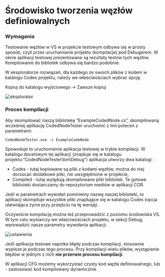 # Środowisko tworzenia węzłów definiowalnych

### Wymagania

Testowanie węzłów w VS w projekcie testowym odbywa się w prosty sposób, czyli przez uruchamianie projektu (kompilacje) pod Debugerem. W oknie aplikacji testowej prezentowane są rezultaty testów tych węzłów. Kompilowanie do bibliotek odbywa się bardzo podobnie.

W eksploratorze rozwiązań, dla każdego ze swoich plików z kodem w katalogu Codes projektu, należy we właściwościach wybrać opcję:

Kopiuj do katalogu wyjściowego → Zawsze kopiuj

![eksplorator](https://i.ibb.co/Rzx9fjw/eksploratorrozwiazan.png)

### Proces kompilacji

Aby skompilować naszą bibliotekę “ExampleCodedNode.cs”, skompilowaną wcześniej aplikację CodedNodeTester uruchomić z linii poleceń z parametrami:

 `CodedNodeTester.exe -c ExampleCodeNode`

Spowoduje to uruchomienie aplikacja testowej w trybie kompilacji. W katalogu docelowym tej aplikacji (znajduje się w katalogu projektu:“CodedNodeTester\bin\Debug”) aplikacja utworzy dwa katalogi:

* Codes - tutaj kopiowane są pliki z kodami węzłów, można do niej dorzucać dodatkowe pliki, nie uwzględnione w projekcie,
* Compiled - tutaj wylądują skompilowane pliki bibliotek. Te gotowe biblioteki dostarczamy do repozytorium mediów w aplikacji COR.

Jeśli w parametrach wywołań pominiemy nazwę naszej biblioteki, to aplikacji skompiluje wszystkie pliki znajdujące się w katalogu Codes (opcja ułatwiająca życie przy przejściu na tę wersję).

Oczywiście kompilację można też przeprowadzić z poziomu środowiska VS. W tym celu wystarczy we właściwościach projektu, w sekcji Debug, wprowadzić nasze parametry wywołania aplikacji:

![ustawienia](https://i.ibb.co/Lpm6Jjr/ustawieniaprojektu.png)

Jeśli aplikacja testowe napotka błędy podczas kompilacji, stosownie wypisze je podczas tego procesu. Przy kompilacji wielu plików, wystąpienie błędów w jednym z nich **nie przerwie procesu kompilacji**.

W aplikacji CFG możemy wykorzystać czysty kod węzła definiowalnego, lub - zastosować kod kompilowany dynamicznie.
